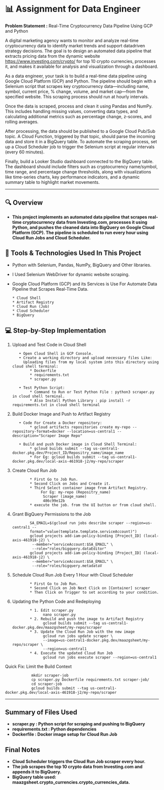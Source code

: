 # 📊 Assignment for Data Engineer

**Problem Statement :** 
Real-Time Cryptocurrency Data Pipeline Using GCP and Python

A digital marketing agency wants to monitor and analyze real-time cryptocurrency data to identify market trends and support datadriven strategy decisions. The goal is to design an automated data pipeline that extracts pricing data from the dynamic website https://www.investing.com/crypto/ for top 10 crypto currencies, processes it, and makes it available for analysis and visualization through a dashboard.

As a data engineer, your task is to build a real-time data pipeline using Google Cloud Platform (GCP) and Python. The pipeline should begin with a Selenium script that scrapes key cryptocurrency data—including name, symbol, current price, % change, volume, and market cap—from the specified website. This scraping process should run at hourly intervals.

Once the data is scraped, process and clean it using Pandas and NumPy. This includes handling missing values, converting data types, and calculating additional metrics such as percentage change, z-scores, and rolling averages.

After processing, the data should be published to a Google Cloud Pub/Sub topic. A Cloud Function, triggered by that topic, should parse the incoming data and store it in a BigQuery table. To automate the scraping process, set up a Cloud Scheduler job to trigger the Selenium script at regular intervals (every 60 minutes).

Finally, build a Looker Studio dashboard connected to the BigQuery table. The dashboard should include filters such as
cryptocurrency name/symbol, time range, and percentage change thresholds, along with visualizations like time-series charts, key
performance indicators, and a dynamic summary table to highlight market movements.

---

## 🔍 Overview

- **This project implements an automated data pipeline that scrapes real-time cryptocurrency data from Investing.com,
processes it using Python, and pushes the cleaned data into BigQuery on Google Cloud Platform (GCP). The pipeline is
scheduled to run every hour using Cloud Run Jobs and Cloud Scheduler.**

## 🔧 Tools & Technologies Used In This Project

- Python with Selenium, Pandas, NumPy, BigQuery and Other libraries.
- I Used Selenium WebDriver for dynamic website scraping.
- Google Cloud Platform (GCP) and its Services is Use For Automate Data Pipeline that Scrapes Real-Time Data.

      * Cloud Shell
      * Artifact Registry
      * Cloud Run (Job)
      * Cloud Scheduler
      * BigQuery

## 💻 Step-by-Step Implementation

1) Upload and Test Code in Cloud Shell
     
          • Open Cloud Shell in GCP Console.
          • Create a working directory and upload necessary files Like:
            Uploading files from my local system into this directory using cloud shell terminal:
               * Dockerfile
               * requirements.txt
               * scraper.py
     
          • Test Python Script:
               * Command to Run or Test Python File : python3 scraper.py in cloud shell terminal.
               * Also Install Python Library : pip install -r requirements.txt in cloud shell terminal
   
2) Build Docker Image and Push to Artifact Registry
   
          • Code For Create a Docker repository:
               * gcloud artifacts repositories create my-repo --repository-format=docker --location=us-central1 --description="Scraper Image Repo"
   
          • Build and push Docker image in Cloud Shell Terminal:
               * gcloud builds submit --tag us-central1-docker.pkg.dev/Project_ID/Repositry_name/image_name
               * For Eg: gcloud builds submit --tag us-central1-docker.pkg.dev/local-axis-461918-j2/my-repo/scraper

3) Create Cloud Run Job

               * First Go to Job Run.
               * Second Click on Jobs and Create it.
               * Third Select container image from Artifact Registry.
                    For Eg: my-repo (Repositry_name)
                     Scraper (image_name)
                     486c99e12b
               * execute the job. from the UI button or from cloud shell.
   
4) Grant BigQuery Permissions to the Job

               SA_EMAIL=$(gcloud run jobs describe scraper --region=us-central1 --
               format="value(template.template.serviceAccount)")
               gcloud projects add-iam-policy-binding [Project_ID] (local-axis-461918-j2) \
                --member="serviceAccount:$SA_EMAIL" \
                --role="roles/bigquery.dataEditor"
               gcloud projects add-iam-policy-binding [Project_ID] (local-axis-461918-j2) \
                --member="serviceAccount:$SA_EMAIL" \
                --role="roles/bigquery.metadataV

5) Schedule Cloud Run Job Every 1 Hour with Cloud Scheduler

               * First Go to Job Run.
               * Second Click on Job Next Click on [Container] scraper
               * Then Click on Trigger to set according to your condition.

6) Updating the Python Code and Redeploying

               * 1. Edit scraper.py
                     nano scraper.py
               * 2. Rebuild and push the image to Artifact Registry
                     gcloud builds submit --tag us-central1-docker.pkg.dev/maazgsheet/my-repo/scraper
               * 3. Update the Cloud Run Job with the new image
                     gcloud run jobs update scraper \
                     --image=us-central1-docker.pkg.dev/maazgsheet/my-repo/scraper \
                     --region=us-central1
               * 4. Execute the updated Cloud Run Job
                     gcloud run jobs execute scraper --region=us-central1

Quick Fix: Limit the Build Context

                mkdir scraper-job
                cp scraper.py Dockerfile requirements.txt scraper-job/
                cd scraper-job
                gcloud builds submit --tag us-central1-docker.pkg.dev/local-axis-461918-j2/my-repo/scraper

---

## Summary of Files Used
- **scraper.py : Python script for scraping and pushing to BigQuery**
- **requirements.txt : Python dependencies**
- **Dockerfile : Docker image setup for Cloud Run Job**

## Final Notes

- **Cloud Scheduler triggers the Cloud Run Job scraper every hour.**
- **The job scrapes the top 10 crypto data from Investing.com and appends it to BigQuery.**
- **BigQuery table used: maazgsheet.crypto_currencies.crypto_currencies_data.**
